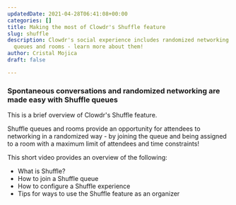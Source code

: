 ```yaml
---
updatedDate: 2021-04-28T06:41:08+00:00
categories: []
title: Making the most of Clowdr's Shuffle feature
slug: shuffle
description: Clowdr's social experience includes randomized networking via Shuffle
  queues and rooms - learn more about them!
author: Cristal Mojica
draft: false

---
```

### Spontaneous conversations and randomized networking are made easy with Shuffle queues

This is a brief overview of Clowdr's Shuffle feature. 

Shuffle queues and rooms provide an opportunity for attendees to networking in a randomized way - by joining the queue and being assigned to a room with a maximum limit of attendees and time constraints!

This short video provides an overview of the following:

* What is Shuffle?
* How to join a Shuffle queue
* How to configure a Shuffle experience
* Tips for ways to use the Shuffle feature as an organizer